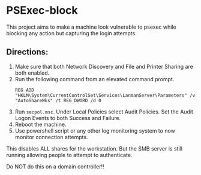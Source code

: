 # PSExec-block

This project aims to make a machine look vulnerable to psexec while blocking any action but capturing the login attempts.

## Directions:

1. Make sure that both Network Discovery and File and Printer Sharing are both enabled.
2. Run the following command from an elevated command prompt.
   ```
   REG ADD "HKLM\System\CurrentControlSet\Services\LanmanServer\Parameters" /v "AutoShareWks" /t REG_DWORD /d 0
   ```
3. Run ```secpol.msc```. Under Local Policies select Audit Policies. Set the Audit Logon Events to both Success and Failure.
4. Reboot the machine.
5. Use powershell script or any other log monitoring system to now monitor connection attempts.


This disables ALL shares for the workstation. But the SMB server is still running allowing people to attempt to authenticate.

Do NOT do this on a domain controller!!
